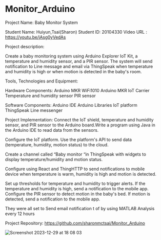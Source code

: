 # Monitor_Arduino

Project Name: Baby Monitor System

Student Name: Huiyun,Tsai(Sharon)   Student ID: 20104330
Video URL		: https://youtu.be/jAsg0yVedAs

Project description:

Create a baby monitoring system using Arduino Explorer IoT Kit, a temperature and humidity sensor, and a PIR sensor. The system will send notification to Line message and email via ThingSpeak when temperature and humidity is high or when motion is detected in the baby's room.

Tools, Technologies and Equipment:

Hardware Components:
Arduino MKR WiFi1010
Arduino MKR IoT Carrier 
Temperature and humidity sensor
PIR sensor 

Software Components:
Arduino IDE
Arduino Libraries
IoT platform ThingSpeak
Line messenger

Project Implementation:
Connect the IoT shield, temperature and humidity sensor, and PIR sensor to the Arduino board.Write a program using Java in the Arduino IDE to read data from the sensors.

Configure the IoT platform. Use the platform's API to send data (temperature, humidity, motion status) to the cloud.

Create a channel called “Baby monitor “in ThingSpeak with widgets to display temperature/humidity and motion status.

Configure using React and ThingHTTP to send notifications to mobile device when temperature is warm, humidity is high and motion is detected.

Set up thresholds for temperature and humidity to trigger alerts. If the temperature and humidity is high, send a notification to the mobile app.
Configure the PIR sensor to detect motion in the baby's bed. If motion is detected, send a notification to the mobile app.

They were all set to Send email notification t of  by using MATLAB Analysis every 12 hours

Project Repository:
https://github.com/sharonmctsai/Monitor_Arduino

![Screenshot 2023-12-29 at 18 08 03](https://github.com/sharonmctsai/Arduino-Project/assets/108837318/8bb4a17c-0c18-4286-bda0-19897b02b07a)
